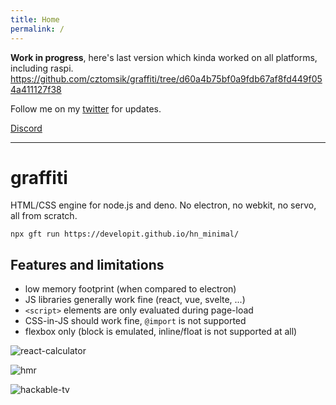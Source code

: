 ```yaml
---
title: Home
permalink: /
---
```


**Work in progress**, here's last version which kinda worked on all platforms, including raspi. https://github.com/cztomsik/graffiti/tree/d60a4b75bf0a9fdb67af8fd449f054a411127f38

Follow me on my [twitter](https://twitter.com/cztomsik) for updates.

[Discord](https://discord.gg/zQwyzFb)

---

# graffiti 

HTML/CSS engine for node.js and deno. No electron, no webkit, no servo, all from scratch.

```
npx gft run https://developit.github.io/hn_minimal/
```

## Features and limitations
- low memory footprint (when compared to electron)
- JS libraries generally work fine (react, vue, svelte, ...)
- `<script>` elements are only evaluated during page-load
- CSS-in-JS should work fine, `@import` is not supported
- flexbox only (block is emulated, inline/float is not supported at all)


![react-calculator](https://github.com/cztomsik/graffiti/blob/master/docs/images/react-calculator.png?raw=true)

![hmr](https://github.com/cztomsik/graffiti/blob/master/docs/images/hmr.gif?raw=true)

![hackable-tv](https://user-images.githubusercontent.com/3526922/74057963-4ad47f00-49e5-11ea-9e0d-b39c98f5fe1b.gif)
